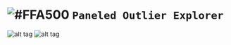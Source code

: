 # ![#FFA500](https://placehold.it/15/f03c15/000000?text=+) `Paneled Outlier Explorer`


![alt tag](https://im2.ezgif.com/tmp/ezgif-2-c045d98543.png)
![alt tag](https://im2.ezgif.com/tmp/ezgif-2-f4346a6b2f.gif)
